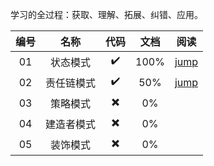 学习的全过程：获取、理解、拓展、纠错、应用。

|编号|名称|代码|文档|阅读
|:----:|:----:|:----:|:----:|:----:|
|01|状态模式|✔️|100%|[jump](src/io/honghu/state/)|
|02|责任链模式|✔️️|50%|[jump](src/io/honghu/responsibilitychain/)|
|03|策略模式|✖️|0%||
|04|建造者模式|✖️|0%||
|05|装饰模式|✖️|0%||